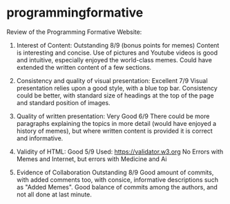 # programmingformative
Review of the Programming Formative Website:

1. Interest of Content:
Outstanding 8/9 (bonus points for memes)
Content is interesting and concise. Use of pictures and Youtube videos is
good and intuitive, especially enjoyed the world-class memes. Could have
extended the written content of a few sections.

2. Consistency and quality of visual presentation:
Excellent 7/9
Visual presentation relies upon a good style, with a blue top bar.
Consistency could be better, with standard size of headings at the top of
the page and standard position of images.

3. Quality of written presentation:
Very Good 6/9
There could be more paragraphs explaining the topics in more detail
(would have enjoyed a history of memes), but where written content
is provided it is correct and informative.

4. Validity of HTML:
Good 5/9
Used: https://validator.w3.org
No Errors with Memes and Internet, but errors with Medicine and Ai

5. Evidence of Collaboration
Outstanding 8/9
Good amount of commits, with added comments too, with consice, informative
descriptions such as "Added Memes". Good balance of commits among the
authors, and not all done at last minute.